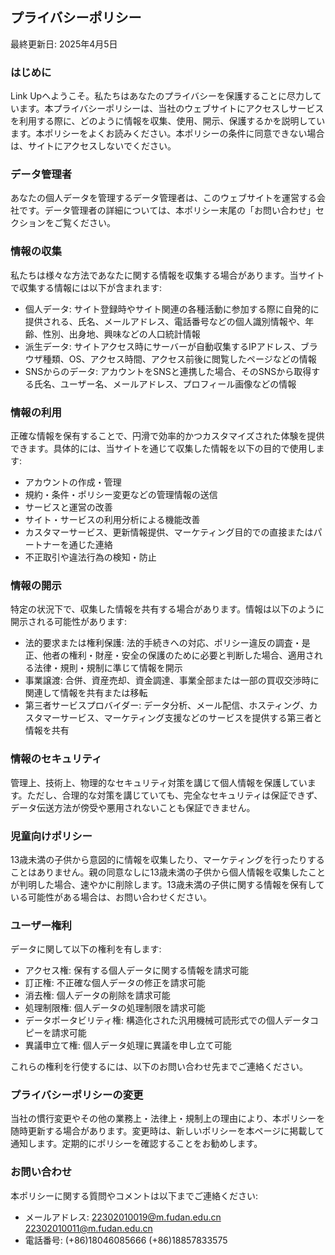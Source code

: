 ## プライバシーポリシー

最終更新日: 2025年4月5日

### はじめに

Link Upへようこそ。私たちはあなたのプライバシーを保護することに尽力しています。本プライバシーポリシーは、当社のウェブサイトにアクセスしサービスを利用する際に、どのように情報を収集、使用、開示、保護するかを説明しています。本ポリシーをよくお読みください。本ポリシーの条件に同意できない場合は、サイトにアクセスしないでください。

### データ管理者

あなたの個人データを管理するデータ管理者は、このウェブサイトを運営する会社です。データ管理者の詳細については、本ポリシー末尾の「お問い合わせ」セクションをご覧ください。

### 情報の収集

私たちは様々な方法であなたに関する情報を収集する場合があります。当サイトで収集する情報には以下が含まれます:

- 個人データ: サイト登録時やサイト関連の各種活動に参加する際に自発的に提供される、氏名、メールアドレス、電話番号などの個人識別情報や、年齢、性別、出身地、興味などの人口統計情報
- 派生データ: サイトアクセス時にサーバーが自動収集するIPアドレス、ブラウザ種類、OS、アクセス時間、アクセス前後に閲覧したページなどの情報
- SNSからのデータ: アカウントをSNSと連携した場合、そのSNSから取得する氏名、ユーザー名、メールアドレス、プロフィール画像などの情報

### 情報の利用

正確な情報を保有することで、円滑で効率的かつカスタマイズされた体験を提供できます。具体的には、当サイトを通じて収集した情報を以下の目的で使用します:

- アカウントの作成・管理
- 規約・条件・ポリシー変更などの管理情報の送信
- サービスと運営の改善
- サイト・サービスの利用分析による機能改善
- カスタマーサービス、更新情報提供、マーケティング目的での直接またはパートナーを通じた連絡
- 不正取引や違法行為の検知・防止

### 情報の開示

特定の状況下で、収集した情報を共有する場合があります。情報は以下のように開示される可能性があります:

- 法的要求または権利保護: 法的手続きへの対応、ポリシー違反の調査・是正、他者の権利・財産・安全の保護のために必要と判断した場合、適用される法律・規則・規制に準じて情報を開示
- 事業譲渡: 合併、資産売却、資金調達、事業全部または一部の買収交渉時に関連して情報を共有または移転
- 第三者サービスプロバイダー: データ分析、メール配信、ホスティング、カスタマーサービス、マーケティング支援などのサービスを提供する第三者と情報を共有

### 情報のセキュリティ

管理上、技術上、物理的なセキュリティ対策を講じて個人情報を保護しています。ただし、合理的な対策を講じていても、完全なセキュリティは保証できず、データ伝送方法が傍受や悪用されないことも保証できません。

### 児童向けポリシー

13歳未満の子供から意図的に情報を収集したり、マーケティングを行ったりすることはありません。親の同意なしに13歳未満の子供から個人情報を収集したことが判明した場合、速やかに削除します。13歳未満の子供に関する情報を保有している可能性がある場合は、お問い合わせください。

### ユーザー権利

データに関して以下の権利を有します:

- アクセス権: 保有する個人データに関する情報を請求可能
- 訂正権: 不正確な個人データの修正を請求可能
- 消去権: 個人データの削除を請求可能
- 処理制限権: 個人データの処理制限を請求可能
- データポータビリティ権: 構造化された汎用機械可読形式での個人データコピーを請求可能
- 異議申立て権: 個人データ処理に異議を申し立て可能

これらの権利を行使するには、以下のお問い合わせ先までご連絡ください。

### プライバシーポリシーの変更

当社の慣行変更やその他の業務上・法律上・規制上の理由により、本ポリシーを随時更新する場合があります。変更時は、新しいポリシーを本ページに掲載して通知します。定期的にポリシーを確認することをお勧めします。

### お問い合わせ

本ポリシーに関する質問やコメントは以下までご連絡ください:

- メールアドレス: 22302010019@m.fudan.edu.cn     22302010011@m.fudan.edu.cn
- 電話番号: (+86)18046085666      (+86)18857833575
